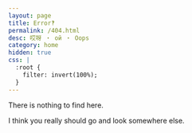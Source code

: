```yaml
---
layout: page
title: Error‽
permalink: /404.html
desc: 哎呀 ・ ой ・ Oops
category: home
hidden: true
css: |
  :root {
    filter: invert(100%);
  }
---
```


<p>There is nothing to find here.</p>
<p>I think you really should go and look somewhere else.</p>
